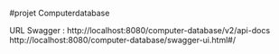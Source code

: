 #projet  Computerdatabase

URL Swagger : http://localhost:8080/computer-database/v2/api-docs
              http://localhost:8080/computer-database/swagger-ui.html#/
